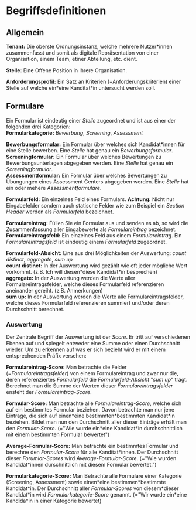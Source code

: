# Begriffsdefinitionen

## Allgemein

**Tenant:** Die oberste Ordnungsinstanz, welche mehrere Nutzer\*innen zusammenfasst und somit als digitale Repräsentation von einer Organisation, einem Team, etiner Abteilung, etc. dient.

**Stelle:** Eine Offene Position in Ihrere Organisation.

**Anforderungsprofil:** Ein Satz an Kriterien (=Anforderungskriterien) einer Stelle auf welche ein\*eine Kanditat\*in untersucht werden soll.

## Formulare

Ein Formular ist eindeutig einer _Stelle_ zugeordnet und ist aus einer der folgenden drei Kategorien:\
**Formularkategorie:** _Bewerbung_, _Screening_, _Assessment_

**Bewerbungsformular:** Ein Formular über welches sich Kandidat\*innen für eine Stelle bewerben. Eine _Stelle_ hat genau ein _Bewerbungsformular_.\
**Screeningformular:** Ein Formular über welches Bewertungen zu Bewerbungsunterlagen abgegeben werden. Eine _Stelle_ hat genau ein _Screeningformular_.\
**Assessmentformular:** Ein Formular über welches Bewertungen zu Übungungen eines Assessment Centers abgegeben werden. Eine _Stelle_ hat ein oder mehere _Assessmentformulare_.

**Formularfeld:** Ein einzelnes Feld eines Formulars. **Achtung:** Nicht nur Eingabefelder sondern auch statische Felder wie zum Beispiel ein _Section Header_ werden als _Formularfeld_ bezeichnet.

**Formulareintrag:** Füllen Sie ein Formular aus und senden es ab, so wird die Zusammenfassung aller Eingabewerte als _Formulareintrag_ bezeichnet.\
**Formulareintragsfeld:** Ein einzelnes Feld aus einem _Formulareintrag_. Ein _Formulareintragsfeld_ ist eindeutig einem _Formularfeld_ zugeordnet.

**Formularfeld-Absicht:** Eine aus drei Möglichkeiten der Auswertung: _count distinct_, _aggregate_, _sum up_\
**count distinct:** In der Auswertung wird gezählt wie oft jeder mögliche Wert vorkommt. (z.B. Ich will diesen\*diese Kandidat\*in besprechen)\
**aggregate:** In der Auswertung werden die Werte aller Formulareintragsfelder, welche dieses Formularfeld referenzieren aneinander gereiht. (z.B. Anmerkungen)\
**sum up:** In der Auswertung werden die Werte alle Formulareintragsfelder, welche dieses Formularfeld referenzieren summiert und/oder deren Durchschnitt berechnet.

### Auswertung

Der Zentrale Begriff der Auswertung ist der _Score_. Er tritt auf verschiedenen Ebenen auf und spiegelt entweder eine Summe oder einen Durchschnitt wieder. Um zu erkennen auf was er sich bezieht wird er mit einem entsprechenden Präfix versehen:

**Formulareintrag-Score:** Man betrachte die Felder (=_Formulareintragsfelder_) von einem Formulareintrag und zwar nur die, deren referenziertes _Formularfeld_ die _Formularfeld-Absicht_ "_sum up_" trägt. Berechnet man die Summe der Werten dieser _Formulareintragsfelder_ ensteht der _Formulareintrag-Score_.

**Formular-Score:** Man betrachte alle _Formulareintrag-Score_, welche sich auf ein bestimmtes Formular beziehen. Davon betrachte man nur jene Einträge, die sich auf einen\*eine bestimmten\*bestimmten Kandidat\*in beziehen. Bildet man nun den Durchschnitt aller dieser Einträge erhält man den _Formular-Score_. (="Wie wurde ein\*eine Kandidat\*in durchschnittlich mit einem bestimmten Formular bewertet")

**Average-Formular-Score:** Man betrachte ein bestimmtes Formular und berechne den _Formular-Score_ für alle Kanditat\*innen. Der Durchschnitt dieser _Forumlar-Scores_ wird _Average-Formular-Score_. (="Wie wurden Kandidat\*innen durschnittlich mit diesem Formular bewertet.")

**Formularkategorie-Score:** Man Betrachte alle Formulare einer Kategorie (Screening, Assessment) sowie einen\*eine bestimmen\*bestimmte Kandidat\*in. Der Durchschnitt aller _Formular-Scores_ von diesem\*dieser Kandidat\*in wird _Formularkategorie-Score_ genannt. (="Wir wurde ein\*eine Kandida\*in in einer Kategorie bewertet)
